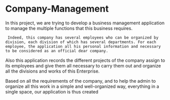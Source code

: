# Company-Management
In this project, we are trying to develop a business management application to manage the multiple functions that this business requires.

     Indeed, this company has several employees who can be organized by division, each division of which has several departments. For each employee, the application all his personal information and necessary to be considered as an official dear company.

Also this application records the different projects of the company assign to its employees and give them all necessary to carry them out and organize all the divisions and works of this Enterprise.



Based on all the requirements of the company, and to help the admin to organize all this work in a simple and well-organized way, everything in a single space, our application is thus created

